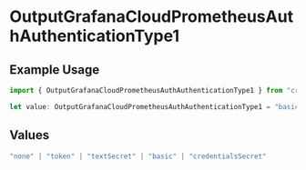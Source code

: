 # OutputGrafanaCloudPrometheusAuthAuthenticationType1

## Example Usage

```typescript
import { OutputGrafanaCloudPrometheusAuthAuthenticationType1 } from "cribl-control-plane/models";

let value: OutputGrafanaCloudPrometheusAuthAuthenticationType1 = "basic";
```

## Values

```typescript
"none" | "token" | "textSecret" | "basic" | "credentialsSecret"
```